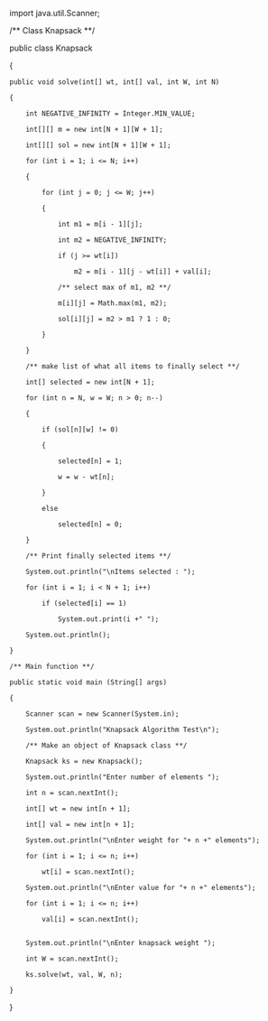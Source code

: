 import java.util.Scanner;
 
/** Class Knapsack **/

public class Knapsack

{
    
    public void solve(int[] wt, int[] val, int W, int N)
    
    {
        
        int NEGATIVE_INFINITY = Integer.MIN_VALUE;
        
        int[][] m = new int[N + 1][W + 1];
        
        int[][] sol = new int[N + 1][W + 1];
 
        for (int i = 1; i <= N; i++)
        
        {
            
            for (int j = 0; j <= W; j++)
            
            {
                
                int m1 = m[i - 1][j];
                
                int m2 = NEGATIVE_INFINITY; 
                
                if (j >= wt[i])
                    
                    m2 = m[i - 1][j - wt[i]] + val[i];
                
                /** select max of m1, m2 **/
                
                m[i][j] = Math.max(m1, m2);
                
                sol[i][j] = m2 > m1 ? 1 : 0;
            
            }
        
        }        
        
        /** make list of what all items to finally select **/
        
        int[] selected = new int[N + 1];
        
        for (int n = N, w = W; n > 0; n--)
        
        {
            
            if (sol[n][w] != 0)
            
            {
                
                selected[n] = 1;
                
                w = w - wt[n];
            
            }
            
            else
            
                selected[n] = 0;
        
        }
        
        /** Print finally selected items **/
        
        System.out.println("\nItems selected : ");
        
        for (int i = 1; i < N + 1; i++)
            
            if (selected[i] == 1)
                
                System.out.print(i +" ");
        
        System.out.println();
    
    }
    
    /** Main function **/
    
    public static void main (String[] args) 
    
    {
        
        Scanner scan = new Scanner(System.in);
        
        System.out.println("Knapsack Algorithm Test\n");
        
        /** Make an object of Knapsack class **/
        
        Knapsack ks = new Knapsack();
 
        System.out.println("Enter number of elements ");
        
        int n = scan.nextInt();
 
        int[] wt = new int[n + 1];
        
        int[] val = new int[n + 1];
 
        System.out.println("\nEnter weight for "+ n +" elements");
        
        for (int i = 1; i <= n; i++)
            
            wt[i] = scan.nextInt();
        
        System.out.println("\nEnter value for "+ n +" elements");
        
        for (int i = 1; i <= n; i++)
            
            val[i] = scan.nextInt();
 
        
        System.out.println("\nEnter knapsack weight ");
        
        int W = scan.nextInt();
 
        ks.solve(wt, val, W, n);
    
    }

}
